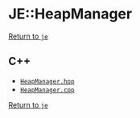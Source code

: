 # JE::HeapManager

[Return to `je`](/docs/je.md)

## C++

- [`HeapManager.hpp`](/src/je/HeapManager.hpp)
- [`HeapManager.cpp`](/src/je/HeapManager.cpp)

[Return to `je`](/docs/je.md)